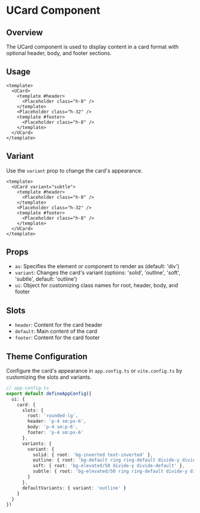 # UCard Component

## Overview
The UCard component is used to display content in a card format with optional header, body, and footer sections.

## Usage
```vue
<template>
  <UCard>
    <template #header>
      <Placeholder class="h-8" />
    </template>
    <Placeholder class="h-32" />
    <template #footer>
      <Placeholder class="h-8" />
    </template>
  </UCard>
</template>
```

## Variant
Use the `variant` prop to change the card's appearance.

```vue
<template>
  <UCard variant="subtle">
    <template #header>
      <Placeholder class="h-8" />
    </template>
    <Placeholder class="h-32" />
    <template #footer>
      <Placeholder class="h-8" />
    </template>
  </UCard>
</template>
```

## Props
- `as`: Specifies the element or component to render as (default: 'div')
- `variant`: Changes the card's variant (options: 'solid', 'outline', 'soft', 'subtle', default: 'outline')
- `ui`: Object for customizing class names for root, header, body, and footer

## Slots
- `header`: Content for the card header
- `default`: Main content of the card
- `footer`: Content for the card footer

## Theme Configuration
Configure the card's appearance in `app.config.ts` or `vite.config.ts` by customizing the slots and variants.

```typescript
// app.config.ts
export default defineAppConfig({
  ui: {
    card: {
      slots: {
        root: 'rounded-lg',
        header: 'p-4 sm:px-6',
        body: 'p-4 sm:p-6',
        footer: 'p-4 sm:px-6'
      },
      variants: {
        variant: {
          solid: { root: 'bg-inverted text-inverted' },
          outline: { root: 'bg-default ring ring-default divide-y divide-default' },
          soft: { root: 'bg-elevated/50 divide-y divide-default' },
          subtle: { root: 'bg-elevated/50 ring ring-default divide-y divide-default' }
        }
      },
      defaultVariants: { variant: 'outline' }
    }
  }
})
```